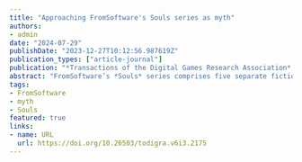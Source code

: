 ```yaml
---
title: "Approaching FromSoftware's Souls series as myth"
authors:
- admin
date: "2024-07-29"
publishDate: "2023-12-27T10:12:56.987619Z"
publication_types: ["article-journal"]
publication: "*Transactions of the Digital Games Research Association*, *6*(3)"
abstract: "FromSoftware’s *Souls* series comprises five separate fictional worlds, and yet is considered a series with a ‘spiritual’ connection. Although the games share the same developer, special attention has been paid, both in popular discourse and in research, to the distinctive character of FromSoftware’s worldbuilding and storytelling. I argue that a mythological approach allows us to better outline, analyse and put into relation the elements of these games. Mythology is understood as a model for understanding the world, following the work of Frog (2021) and Roland Barthes ([1972] 2009). This builds on mytholudics (Ford 2022), which adapts this understanding for the study of games. Through this, I examine three aspects of a potential *Souls* mythology: desire and purpose, godhood and divinity, and fire and dark. Additionally, I consider how the *Souls* community negotiates the *Souls* gameworlds, relating it to the role of folkloric storytellers in communities."
tags:
- FromSoftware
- myth
- Souls
featured: true
links:
- name: URL
  url: https://doi.org/10.26503/todigra.v6i3.2175
---
```

